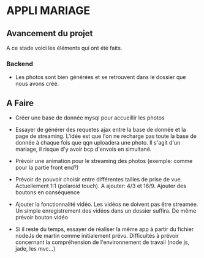 # APPLI MARIAGE
## Avancement du projet

A ce stade voici les éléments qui ont été faits.

### Backend

* Les photos sont bien générées et se retrouvent dans le dossier que nous avons créé. 

## A Faire

* Créer une base de donnée mysql pour accueillir les photos
* Essayer de générer des requetes ajax entre la base de donnée et la page de streaming. L'idée est que l'on ne recharge pas toute la base de donnée à chaque fois que qqn uploadera une photo. Il s'agit d'un mariage, il risque d'y avoir bcp d'envois en simultané.

* Prévoir une animation pour le streaming des photos (exemple: comme pour la partie front end?)

* Prévoir de pouvoir choisir entre différentes tailles de prise de vue. Actuellement 1:1 (polaroid touch). A ajouter: 4/3 et 16/9. Ajouter des boutons en conséquence

* Ajouter la fonctionnalité vidéo. Les vidéos ne doivent pas être streamée. Un simple enregistrement des vidéos dans un dossier suffira. De même prévoir bouton vidéo

* Si il reste du temps, essayer de réaliser la même app à partir du fichier nodeJs de martin comme initialement prévu. Difficultés à prévoir concernant la compréhension de l'environnement de travail (node js, jade, les mvc...)


